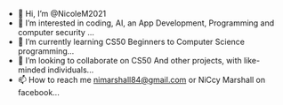 - 👋 Hi, I’m @NicoleM2021
- 👀 I’m interested in coding, AI, an App Development, Programming and computer security ...
- 🌱 I’m currently learning CS50 Beginners to Computer Science programming...
- 💞️ I’m looking to collaborate on CS50 And other projects, with like-minded individuals...
- 📫 How to reach me nimarshall84@gmail.com or NiCcy Marshall on facebook...

<!---
NicoleM2021/NicoleM2021 is a ✨ special ✨ repository because its `README.md` (this file) appears on your GitHub profile.
You can click the Preview link to take a look at your changes.
--->
